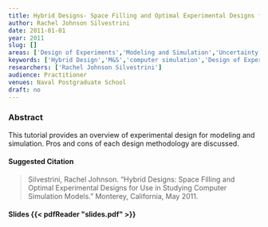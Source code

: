 ```yaml
---
title: Hybrid Designs- Space Filling and Optimal Experimental Designs for Use in Studying Computer Simulation Models
author: Rachel Johnson Silvestrini
date: 2011-01-01
year: 2011
slug: []
areas: ['Design of Experiments','Modeling and Simulation','Uncertainty Quantification']
keywords: ['Hybrid Design','M&S','computer simulation','Design of Experiments']
researchers: ['Rachel Johnson Silvestrini']
audience: Practitioner
venues: Naval Postgraduate School
draft: no
---
```




### Abstract
This tutorial provides an overview of experimental design for modeling and simulation. Pros and cons of each design methodology are discussed.

#### Suggested Citation
> Silvestrini, Rachel Johnson. “Hybrid Designs: Space Filling and Optimal Experimental Designs for Use in Studying Computer Simulation Models.” Monterey, California, May 2011.

#### Slides {{< pdfReader "slides.pdf" >}}





